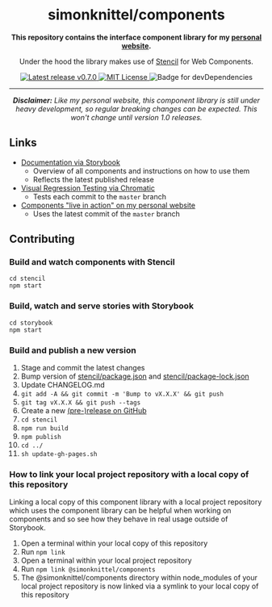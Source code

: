 <h1 align="center">simonknittel/components</h1>

<div align="center">
  <p><strong>This repository contains the interface component library for my <a href="https://github.com/simonknittel/homepage" title="link to the repo">personal website</a>.</strong></p>

  <p>Under the hood the library makes use of <a href="https://stenciljs.com">Stencil</a> for Web Components.</p>

  <a href="https://github.com/simonknittel/components/releases" title="Latest release v0.7.0">
    <img src="https://img.shields.io/github/v/release/simonknittel/components?include_prereleases&style=flat-square" alt="Latest release v0.7.0">
  </a>

  <a href="https://github.com/simonknittel/components/blob/master/LICENSE" title="MIT License">
    <img src="https://img.shields.io/github/license/simonknittel/components?style=flat-square" alt="MIT License">
  </a>

  <img src="https://img.shields.io/david/dev/simonknittel/components?path=stencil&style=flat-square" alt="Badge for devDependencies">  

  <hr>

  <p><em><strong>Disclaimer:</strong> Like my personal website, this component library is still under heavy development, so regular breaking changes can be expected. This won't change until version 1.0 releases.</em></p>
</div>

## Links

* [Documentation via Storybook](https://simonknittel.github.io/components/)
  * Overview of all components and instructions on how to use them
  * Reflects the latest published release
* [Visual Regression Testing via Chromatic](https://www.chromatic.com/builds?appId=5f2e5d00adfe5000223569a2&branch=master)
  * Tests each commit to the `master` branch
* [Components "live in action" on my personal website](https://nightly.simonknittel.de)
  * Uses the latest commit of the `master` branch

## Contributing

### Build and watch components with Stencil

    cd stencil
    npm start

### Build, watch and serve stories with Storybook

    cd storybook
    npm start

### Build and publish a new version

1. Stage and commit the latest changes
2. Bump version of [stencil/package.json](./stencil/package.json) and [stencil/package-lock.json](./stencil/package-lock.json)
3. Update CHANGELOG.md
4. `git add -A && git commit -m 'Bump to vX.X.X' && git push`
5. `git tag vX.X.X && git push --tags`
6. Create a new [(pre-)release on GitHub](https://github.com/simonknittel/components/releases/new)
7. `cd stencil`
8. `npm run build`
9. `npm publish`
10. `cd ../`
11. `sh update-gh-pages.sh`

### How to link your local project repository with a local copy of this repository

Linking a local copy of this component library with a local project repository which uses the component library can be helpful when working on components and so see how they behave in real usage outside of Storybook.

1. Open a terminal within your local copy of this repository
2. Run `npm link`
3. Open a terminal within your local project repository
4. Run `npm link @simonknittel/components`
5. The @simonknittel/components directory within node_modules of your local project repository is now linked via a symlink to your local copy of this repository
